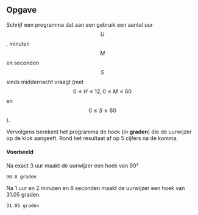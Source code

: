 ## Opgave

Schrijf een programma dat aan een gebruik een aantal uur $$U$$, minuten $$M$$ en seconden $$S$$ sinds middernacht vraagt (met $$0 \leqslant H \leqslant 12, 0 \leqslant M \leqslant 60$$ en $$0\leqslant S \leqslant 60$$).

Vervolgens berekent het programma de hoek (in **graden**) die de uurwijzer op de klok aangeeft. Rond het resultaat af op 5 cijfers na de komma.

#### Voorbeeld
Na exact 3 uur maakt de uurwijzer een hoek van 90°
```
90.0 graden
```

Na 1 uur en 2 minuten en 6 seconden maakt de uurwijzer een hoek van 31.05 graden.
```
31.05 graden
```